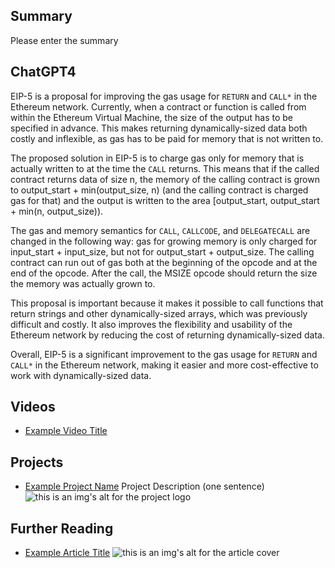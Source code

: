 ## Summary

Please enter the summary

## ChatGPT4

EIP-5 is a proposal for improving the gas usage for `RETURN` and `CALL*` in the Ethereum network. Currently, when a contract or function is called from within the Ethereum Virtual Machine, the size of the output has to be specified in advance. This makes returning dynamically-sized data both costly and inflexible, as gas has to be paid for memory that is not written to. 

The proposed solution in EIP-5 is to charge gas only for memory that is actually written to at the time the `CALL` returns. This means that if the called contract returns data of size n, the memory of the calling contract is grown to output_start + min(output_size, n) (and the calling contract is charged gas for that) and the output is written to the area [output_start, output_start + min(n, output_size)). 

The gas and memory semantics for `CALL`, `CALLCODE`, and `DELEGATECALL` are changed in the following way: gas for growing memory is only charged for input_start + input_size, but not for output_start + output_size. The calling contract can run out of gas both at the beginning of the opcode and at the end of the opcode. After the call, the MSIZE opcode should return the size the memory was actually grown to. 

This proposal is important because it makes it possible to call functions that return strings and other dynamically-sized arrays, which was previously difficult and costly. It also improves the flexibility and usability of the Ethereum network by reducing the cost of returning dynamically-sized data. 

Overall, EIP-5 is a significant improvement to the gas usage for `RETURN` and `CALL*` in the Ethereum network, making it easier and more cost-effective to work with dynamically-sized data.

## Videos

- [Example Video Title](https://www.youtube.com/watch?v=TDGq4aeevgY)

## Projects

- [Example Project Name](https://xxxx.xxx/xxxxx) Project Description (one sentence) ![this is an img's alt for the project logo](https://xxxx.xxx/project-logo.xxx)

## Further Reading

- [Example Article Title](https://xxxx.xxx/xxxxx) ![this is an img's alt for the article cover](https://xxxx.xxx/article-cover.xxx)
